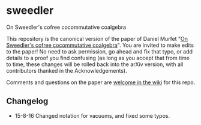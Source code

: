 # sweedler
On Sweedler's cofree cocommutative coalgebra

This repository is the canonical version of the paper of Daniel Murfet "[On Sweedler's cofree cocommutative coalgebra](http://arxiv.org/abs/1406.5749)". You are invited to make edits to the paper! No need to ask permission, go ahead and fix that typo, or add details to a proof you find confusing (as long as you accept that from time to time, these changes will be rolled back into the arXiv version, with all contributors thanked in the Acknowledgements).

Comments and questions on the paper are [welcome in the wiki](https://github.com/dmurfet/sweedler/wiki) for this repo.

## Changelog

* 15-8-16 Changed notation for vacuums, and fixed some typos.